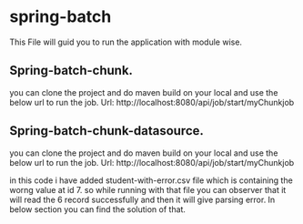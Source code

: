 # spring-batch
This File will guid you to run the application with module wise.
## Spring-batch-chunk.
you can clone the project and do maven build on your local and use the below url to run the job.
  Url: http://localhost:8080/api/job/start/myChunkjob

## Spring-batch-chunk-datasource.
you can clone the project and do maven build on your local and use the below url to run the job.
  Url: http://localhost:8080/api/job/start/myChunkjob

 in this code i have added student-with-error.csv file which is containing the worng value at id 7. so while running with that file you can observer that it will read the 6 record successfully and then it will give parsing error. In below section you can find the solution of that. 
